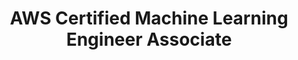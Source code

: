 ---
layout: book-review
title: AWS Certified Machine Learning Engineer Associate
cover: assets/img/book_covers/aws.webp
category: Courses
status: Currently Watching
order: 1
---